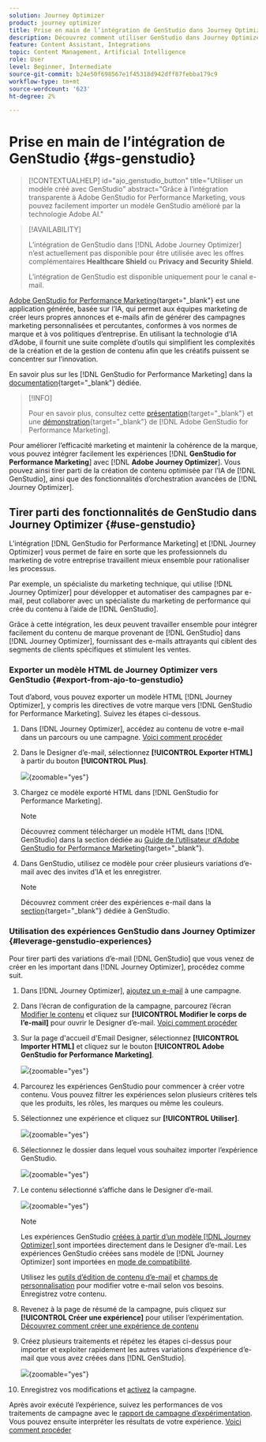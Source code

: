 ```yaml
---
solution: Journey Optimizer
product: journey optimizer
title: Prise en main de l’intégration de GenStudio dans Journey Optimizer
description: Découvrez comment utiliser GenStudio dans Journey Optimizer
feature: Content Assistant, Integrations
topic: Content Management, Artificial Intelligence
role: User
level: Beginner, Intermediate
source-git-commit: b24e50f698567e1f45318d942dff87febba179c9
workflow-type: tm+mt
source-wordcount: '623'
ht-degree: 2%

---
```


# Prise en main de l’intégration de GenStudio {#gs-genstudio}

>[!CONTEXTUALHELP]
>id="ajo_genstudio_button"
>title="Utiliser un modèle créé avec GenStudio"
>abstract="Grâce à l’intégration transparente à Adobe GenStudio for Performance Marketing, vous pouvez facilement importer un modèle GenStudio amélioré par la technologie Adobe AI."

>[!AVAILABILITY]
>
>L’intégration de GenStudio dans [!DNL Adobe Journey Optimizer] n’est actuellement pas disponible pour être utilisée avec les offres complémentaires **Healthcare Shield** ou **Privacy and Security Shield**.
>
>L’intégration de GenStudio est disponible uniquement pour le canal e-mail.

[Adobe GenStudio for Performance Marketing](https://business.adobe.com/fr/products/genstudio-for-performance-marketing.html){target="_blank"} est une application générée, basée sur l’IA, qui permet aux équipes marketing de créer leurs propres annonces et e-mails afin de générer des campagnes marketing personnalisées et percutantes, conformes à vos normes de marque et à vos politiques d’entreprise. En utilisant la technologie d’IA d’Adobe, il fournit une suite complète d’outils qui simplifient les complexités de la création et de la gestion de contenu afin que les créatifs puissent se concentrer sur l’innovation.

En savoir plus sur les [!DNL GenStudio for Performance Marketing] dans la [documentation](https://experienceleague.adobe.com/fr/docs/genstudio-for-performance-marketing/user-guide/home){target="_blank"} dédiée.

>[!INFO]
>
>Pour en savoir plus, consultez cette [présentation](https://business.adobe.com/products/genstudio-for-performance-marketing.html#watch-overview){target="_blank"} et une [démonstration](https://business.adobe.com/products/genstudio-for-performance-marketing.html#demo){target="_blank"} de [!DNL Adobe GenStudio for Performance Marketing].

<!--To access the GenStudio integration in [!DNL Adobe Journey Optimizer] feature, users need to be granted the **xxx** permission. [Learn more](../administration/permissions.md)

>[!IMPORTANT]
>
>* Before starting using this capability, read out related [Guardrails and Limitations](#generative-guardrails).-->

Pour améliorer l’efficacité marketing et maintenir la cohérence de la marque, vous pouvez intégrer facilement les expériences [!DNL **GenStudio for Performance Marketing**] avec [!DNL **Adobe Journey Optimizer**]. Vous pouvez ainsi tirer parti de la création de contenu optimisée par l’IA de [!DNL GenStudio], ainsi que des fonctionnalités d’orchestration avancées de [!DNL Journey Optimizer].

<!--![](../rn/assets/do-not-localize/genstudio.gif)-->

<!--Guardrails and limitations {#genstudio-guardrails}

General guidelines for using the GenStudio integration in [!DNL Adobe Journey Optimizer] for email generation are listed below:

See if guidelines/limitations such as the ones listed [here](gs-generative.md#generative-guardrails) for the AI Assistant can apply.

The following limitations apply to GenStudio integration in [!DNL Adobe Journey Optimizer]:-->

## Tirer parti des fonctionnalités de GenStudio dans Journey Optimizer {#use-genstudio}

L’intégration [!DNL GenStudio for Performance Marketing] et [!DNL Journey Optimizer] vous permet de faire en sorte que les professionnels du marketing de votre entreprise travaillent mieux ensemble pour rationaliser les processus.

Par exemple, un spécialiste du marketing technique, qui utilise [!DNL Journey Optimizer] pour développer et automatiser des campagnes par e-mail, peut collaborer avec un spécialiste du marketing de performance qui crée du contenu à l’aide de [!DNL GenStudio].

Grâce à cette intégration, les deux peuvent travailler ensemble pour intégrer facilement du contenu de marque provenant de [!DNL GenStudio] dans [!DNL Journey Optimizer], fournissant des e-mails attrayants qui ciblent des segments de clients spécifiques et stimulent les ventes.

### Exporter un modèle HTML de Journey Optimizer vers GenStudio {#export-from-ajo-to-genstudio}

Tout d’abord, vous pouvez exporter un modèle HTML [!DNL Journey Optimizer], y compris les directives de votre marque vers [!DNL GenStudio for Performance Marketing]. Suivez les étapes ci-dessous.

1. Dans [!DNL Journey Optimizer], accédez au contenu de votre e-mail dans un parcours ou une campagne. [Voici comment procéder](../email/get-started-email-design.md#key-steps)

1. Dans le Designer d’e-mail, sélectionnez **[!UICONTROL Exporter HTML]** à partir du bouton **[!UICONTROL Plus]**.

   ![](assets/genstudio-export-template.png){zoomable="yes"}

1. Chargez ce modèle exporté HTML dans [!DNL GenStudio for Performance Marketing]. <!--Make sure you detect the fields that the generative AI uses to insert content in order to create an actionable template.-->

   >[!NOTE]
   >
   >Découvrez comment télécharger un modèle HTML dans [!DNL GenStudio] dans la section dédiée au [Guide de l’utilisateur d’Adobe GenStudio for Performance Marketing](https://experienceleague.adobe.com/en/docs/genstudio-for-performance-marketing/user-guide/content/templates/use-templates#templates-from-ajo-and-marketo){target="_blank"}.

1. Dans GenStudio, utilisez ce modèle pour créer plusieurs variations d’e-mail avec des invites d’IA et les enregistrer.

   >[!NOTE]
   >
   >Découvrez comment créer des expériences e-mail dans la [section](https://experienceleague.adobe.com/en/docs/genstudio-for-performance-marketing/user-guide/create/create-email-experience){target="_blank"} dédiée à GenStudio.

### Utilisation des expériences GenStudio dans Journey Optimizer {#leverage-genstudio-experiences}

Pour tirer parti des variations d’e-mail [!DNL GenStudio] que vous venez de créer en les important dans [!DNL Journey Optimizer], procédez comme suit.

1. Dans [!DNL Journey Optimizer], [ajoutez un e-mail](../email/create-email.md) à une campagne.

1. Dans l’écran de configuration de la campagne, parcourez l’écran [Modifier le contenu](../email/create-email.md#define-email-content) et cliquez sur **[!UICONTROL Modifier le corps de l’e-mail]** pour ouvrir le Designer d’e-mail. [Voici comment procéder](../email/get-started-email-design.md#key-steps)

1. Sur la page d&#39;accueil d&#39;Email Designer, sélectionnez **[!UICONTROL Importer HTML]** et cliquez sur le bouton **[!UICONTROL Adobe GenStudio for Performance Marketing]**.

   ![](assets/genstudio-pem-import-email.png){zoomable="yes"}

1. Parcourez les expériences GenStudio pour commencer à créer votre contenu. Vous pouvez filtrer les expériences selon plusieurs critères tels que les produits, les rôles, les marques ou même les couleurs.

   <!--![](assets/genstudio-filter-experiences.png){zoomable="yes"}-->

1. Sélectionnez une expérience et cliquez sur **[!UICONTROL Utiliser]**.

   ![](assets/genstudio-use-experience.png){zoomable="yes"}

1. Sélectionnez le dossier dans lequel vous souhaitez importer l’expérience GenStudio.

   ![](assets/genstudio-choose-destination.png){zoomable="yes"}

1. Le contenu sélectionné s’affiche dans le Designer d’e-mail.

   ![](assets/genstudio-email-content.png){zoomable="yes"}

   >[!NOTE]
   >
   >Les expériences GenStudio [créées à partir d’un modèle [!DNL Journey Optimizer]  ](#export-from-ajo-to-genstudio) sont importées directement dans le Designer d’e-mail. Les expériences GenStudio créées sans modèle de [!DNL Journey Optimizer] sont importées en [mode de compatibilité](../email/existing-content.md).

   Utilisez les [outils d’édition de contenu d’e-mail](../email/content-from-scratch.md) et [champs de personnalisation](../personalization/personalize.md) pour modifier votre e-mail selon vos besoins. Enregistrez votre contenu.

1. Revenez à la page de résumé de la campagne, puis cliquez sur **[!UICONTROL Créer une expérience]** pour utiliser l’expérimentation. [Découvrez comment créer une expérience de contenu](../content-management/content-experiment.md)

   <!--![](assets/genstudio-create-experiment.png){zoomable="yes"}-->

1. Créez plusieurs traitements et répétez les étapes ci-dessus pour importer et exploiter rapidement les autres variations d’expérience d’e-mail que vous avez créées dans [!DNL GenStudio].

   ![](assets/genstudio-define-treatments.png){zoomable="yes"}

1. Enregistrez vos modifications et [activez](../campaigns/review-activate-campaign.md) la campagne.

Après avoir exécuté l’expérience, suivez les performances de vos traitements de campagne avec le [rapport de campagne d’expérimentation](../reports/campaign-global-report-cja-experimentation.md). Vous pouvez ensuite interpréter les résultats de votre expérience. [Voici comment procéder](../content-management/get-started-experiment.md#interpret-results)